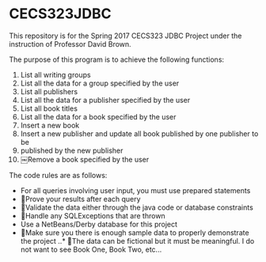 CECS323JDBC
===========
This repository is for the Spring 2017 CECS323 JDBC Project under the instruction of Professor David Brown.

The purpose of this program is to achieve the following functions:
1. List all writing groups
2. List all the data for a group specified by the user
3. List all publishers
4. List all the data for a publisher specified by the user
5. List all book titles
6. List all the data for a book specified by the user
7. Insert a new book
8. Insert a new publisher and update all book published by one publisher to be
9. published by the new publisher
10. ￼Remove a book specified by the user

The code rules are as follows:
* For all queries involving user input, you must use prepared statements
* 􏰀Prove your results after each query
* 􏰀Validate the data either through the java code or database constraints
* 􏰀Handle any SQLExceptions that are thrown
* Use a NetBeans/Derby database for this project
* 􏰀Make sure you there is enough sample data to properly demonstrate the project
..* 􏰀The data can be fictional but it must be meaningful. I do not want to see Book One, Book Two, etc...